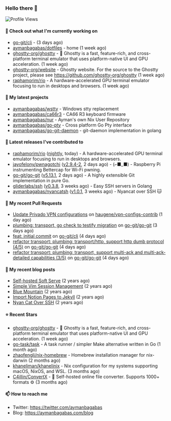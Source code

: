 ### Hello there 👋

![Profile Views](https://komarev.com/ghpvc/?username=aymanbagabas&label=PROFILE+VIEWS)

#### 👷 Check out what I'm currently working on

- [go-git/cli](https://github.com/go-git/cli) -  (3 days ago)
- [aymanbagabas/dotfiles](https://github.com/aymanbagabas/dotfiles) - home (1 week ago)
- [ghostty-org/ghostty](https://github.com/ghostty-org/ghostty) - 👻 Ghostty is a fast, feature-rich, and cross-platform terminal emulator that uses platform-native UI and GPU acceleration. (1 week ago)
- [ghostty-org/website](https://github.com/ghostty-org/website) - Ghostty website. For the source to the Ghostty project, please see https://github.com/ghostty-org/ghostty (1 week ago)
- [raphamorim/rio](https://github.com/raphamorim/rio) - A hardware-accelerated GPU terminal emulator focusing to run in desktops and browsers. (1 week ago)

#### 🌱 My latest projects

- [aymanbagabas/wstty](https://github.com/aymanbagabas/wstty) - Windows stty replacement
- [aymanbagabas/ca66r3](https://github.com/aymanbagabas/ca66r3) - CA66 R3 keyboard firmware
- [aymanbagabas/nur](https://github.com/aymanbagabas/nur) - Ayman&#39;s own Nix User Repository
- [aymanbagabas/go-pty](https://github.com/aymanbagabas/go-pty) - Cross platform Go Pty interface
- [aymanbagabas/go-git-daemon](https://github.com/aymanbagabas/go-git-daemon) - git-daemon implementation in golang

#### 🔭 Latest releases I've contributed to

- [raphamorim/rio](https://github.com/raphamorim/rio) ([nightly](https://github.com/raphamorim/rio/releases/tag/nightly), today) - A hardware-accelerated GPU terminal emulator focusing to run in desktops and browsers.
- [jayofelony/pwnagotchi](https://github.com/jayofelony/pwnagotchi) ([v2.9.4-2](https://github.com/jayofelony/pwnagotchi/releases/tag/v2.9.4-2), 2 days ago) - (⌐■_■) - Raspberry Pi instrumenting Bettercap for Wi-Fi pwning.
- [go-git/go-git](https://github.com/go-git/go-git) ([v5.13.1](https://github.com/go-git/go-git/releases/tag/v5.13.1), 2 days ago) - A highly extensible Git implementation in pure Go.
- [gliderlabs/ssh](https://github.com/gliderlabs/ssh) ([v0.3.8](https://github.com/gliderlabs/ssh/releases/tag/v0.3.8), 3 weeks ago) - Easy SSH servers in Golang
- [aymanbagabas/nyancatsh](https://github.com/aymanbagabas/nyancatsh) ([v1.0.1](https://github.com/aymanbagabas/nyancatsh/releases/tag/v1.0.1), 3 weeks ago) - Nyancat over SSH 🐱

#### 🔨 My recent Pull Requests

- [Update Privado VPN configurations](https://github.com/haugene/vpn-configs-contrib/pull/327) on [haugene/vpn-configs-contrib](https://github.com/haugene/vpn-configs-contrib) (1 day ago)
- [plumbing: transport, go check to testify migration](https://github.com/go-git/go-git/pull/1344) on [go-git/go-git](https://github.com/go-git/go-git) (3 days ago)
- [feat: initial commit](https://github.com/go-git/cli/pull/1) on [go-git/cli](https://github.com/go-git/cli) (4 days ago)
- [refactor transport: plumbing: transport/http, support http dumb protocol (4/5)](https://github.com/go-git/go-git/pull/1339) on [go-git/go-git](https://github.com/go-git/go-git) (4 days ago)
- [refactor transport: plumbing: transport, support multi-ack and multi-ack-detailed capabilities (3/5)](https://github.com/go-git/go-git/pull/1338) on [go-git/go-git](https://github.com/go-git/go-git) (4 days ago)

#### 📜 My recent blog posts

- [Self-hosted Soft Serve](https://aymanbagabas.com/blog/2023/04/28/self-hosted-soft-serve.html) (2 years ago)
- [Simple Vim Session Management](https://aymanbagabas.com/blog/2023/04/13/simple-vim-session-management.html) (2 years ago)
- [Blue Mountain](https://aymanbagabas.com/blog/2022/06/02/blue-mountain.html) (2 years ago)
- [Import Notion Pages to Jekyll](https://aymanbagabas.com/blog/2022/03/29/import-notion-pages-to-jekyll.html) (2 years ago)
- [Nyan Cat Over SSH](https://aymanbagabas.com/blog/2022/03/25/nyan-cat-over-ssh.html) (2 years ago)

#### ⭐ Recent Stars

- [ghostty-org/ghostty](https://github.com/ghostty-org/ghostty) - 👻 Ghostty is a fast, feature-rich, and cross-platform terminal emulator that uses platform-native UI and GPU acceleration. (1 week ago)
- [go-task/task](https://github.com/go-task/task) - A task runner / simpler Make alternative written in Go (1 month ago)
- [zhaofengli/nix-homebrew](https://github.com/zhaofengli/nix-homebrew) - Homebrew installation manager for nix-darwin (2 months ago)
- [khaneliman/khanelinix](https://github.com/khaneliman/khanelinix) - Nix configuration for my systems supporting macOS, NixOS, and WSL.  (3 months ago)
- [C4illin/ConvertX](https://github.com/C4illin/ConvertX) - 💾 Self-hosted online file converter. Supports 1000&#43; formats ⚙️ (3 months ago)

#### 📫 How to reach me

- Twitter: https://twitter.com/aymanbagabas
- Blog: https://aymanbagabas.com/blog
